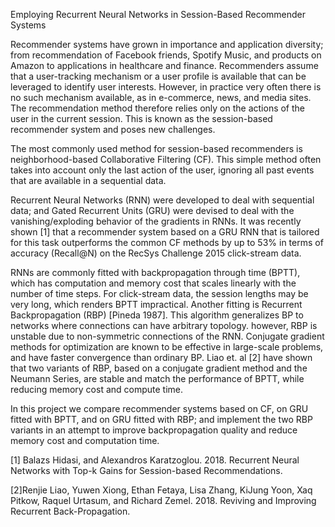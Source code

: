 Employing Recurrent Neural Networks in Session-Based Recommender Systems


Recommender systems have grown in importance and application diversity; from recommendation of Facebook friends, Spotify Music, and products on Amazon to applications in healthcare and finance. Recommenders assume that a user-tracking mechanism or a user profile is available that can be leveraged to identify user interests. However, in practice very often there is no such mechanism available, as in e-commerce, news, and media sites. The recommendation method therefore relies only on the actions of the user in the current session. This is known as the session-based recommender system and poses new challenges. 

The most commonly used method for session-based recommenders is neighborhood-based Collaborative Filtering (CF). This simple method often takes into account only the last action of the user, ignoring all past events that are available in a sequential data.   

Recurrent Neural Networks (RNN) were developed to deal with sequential data; and Gated Recurrent Units (GRU) were devised to deal with the vanishing/exploding behavior of the gradients in RNNs. It was recently shown [1] that a recommender system based on a GRU RNN that is tailored for this task outperforms the common CF methods by up to 53% in terms of accuracy (Recall@N) on the RecSys Challenge 2015 click-stream data. 

RNNs are commonly fitted with backpropagation through time (BPTT), which has computation and memory cost that scales linearly with the number of time steps. For click-stream data, the session lengths may be very long, which renders BPTT impractical. Another fitting is Recurrent Backpropagation (RBP) [Pineda 1987]. This algorithm generalizes BP to networks where connections can have arbitrary topology. however, RBP is unstable due to non-symmetric connections of the RNN. Conjugate gradient methods for optimization are known to be effective in large-scale problems, and have faster convergence than ordinary BP. Liao et. al [2] have shown that two variants of RBP, based on a conjugate gradient method and the Neumann Series, are stable and match the performance of BPTT, while reducing memory cost and compute time.

In this project we compare recommender systems based on CF, on GRU fitted with BPTT, and on GRU fitted with RBP; and implement the two RBP variants in an attempt to improve backpropagation quality and reduce memory cost and computation time.


[1] Balazs Hidasi, and Alexandros Karatzoglou. 2018. Recurrent Neural Networks with Top-k Gains for Session-based Recommendations.

[2]Renjie Liao, Yuwen Xiong, Ethan Fetaya, Lisa Zhang, KiJung Yoon, Xaq Pitkow, Raquel Urtasum, and Richard Zemel. 2018. Reviving and Improving Recurrent Back-Propagation. 
